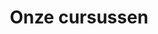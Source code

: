 ---
title: "Onze cursussen"
draft: false
# page title background image
bg_image: "images/backgrounds/page-title.jpg"
# meta description
description : ""
---